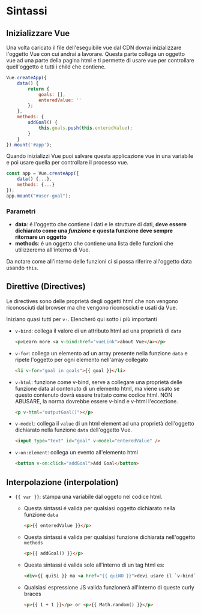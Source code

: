 # Sintassi

## Inizializzare Vue
Una volta caricato il file dell'eseguibile vue dal CDN dovrai inizializzare l'oggetto Vue con cui andrai a lavorare. Questa parte collega un oggetto vue ad una parte della pagina html e ti permette di usare vue per controllare quell'oggetto e tutti i child che contiene.
```javascript
Vue.createApp({
    data() {
        return {
            goals: [],
            enteredValue: ''
        };
    },
    methods: {
        addGoal() {
            this.goals.push(this.enteredValue);
        }
    }
}).mount('#app');
```
Quando inizializzi Vue puoi salvare questa applicazione vue in una variabile e poi usare quella per controllare il processo vue.

```javascript
const app = Vue.createApp({
    data() {...},
    methods: {...}
});
app.mount("#user-goal");
```

### **Parametri**
- **data**: é l'oggetto che contiene i dati e le strutture di dati, **deve essere dichiarato come una *funzione* e questa funzione deve sempre ritornare un oggetto**
- **methods**: é un oggetto che contiene una lista delle funzioni che utilizzeremo all'interno di Vue.

Da notare come all'interno delle funzioni ci si possa riferire all'oggetto data usando `this`.

## Direttive (Directives)
Le directives sono delle proprietà degli oggetti html che non vengono riconosciuti dal browser ma che vengono riconosciuti e usati da Vue. 


Iniziano quasi tutti per `v-`. Elencheró qui sotto i più importanti
- `v-bind`: collega il valore di un attributo html ad una proprietà di `data`

    ```html
    <p>Learn more <a v-bind:href="vueLink">about Vue</a></p>
    ```

- `v-for`: collega un elemento ad un array presente nella funzione `data` e ripete l'oggetto per ogni elemento nell'array collegato
    
    ```html
    <li v-for="goal in goals">{{ goal }}</li>
    ```

- `v-html`: funzione come v-bind, serve a collegare una proprietà delle funzione data al contenuto di un elemento html, ma viene usato se questo contenuto dovrà essere trattato come codice html. NON ABUSARE, la norma dovrebbe essere v-bind e v-html l'eccezione.

    ```html
    <p v-html="outputGoal()"></p>
    ```

- `v-model`: collega il `value` di un html element ad una proprietà dell'oggetto dichiarato nella funzione `data` dell'oggetto Vue. 

    ```html
    <input type="text" id="goal" v-model="enteredValue" />
    ```

- `v-on:element`: collega un evento all'elemento html

    ```html
    <button v-on:click="addGoal">Add Goal</button>
    ```



## Interpolazione (interpolation)
- `{{ var }}`: stampa una variabile dal oggeto nel codice html. 
    - Questa sintassi é valida per qualsiasi oggetto dichiarato nella funzione `data` 

        ```html
        <p>{{ enteredValue }}</p>
        ```

    - Questa sintassi é valida per qualsiasi funzione dichiarata nell'oggetto `methods`

        ```html
        <p>{{ addGoal() }}</p>
        ```

    - Questa sintassi é valida solo all'interno di un tag html es: 
    
        ```html
        <div>{{ quiSi }} ma <a href="{{ quiNO }}">devi usare il `v-bind`</a></div>
        ```

    - Qualsiasi espressione JS valida funzionerà all'interno di queste curly braces

        ```html
        <p>{{ 1 + 1 }}</p> or <p>{{ Math.random() }}</p>
        ```
